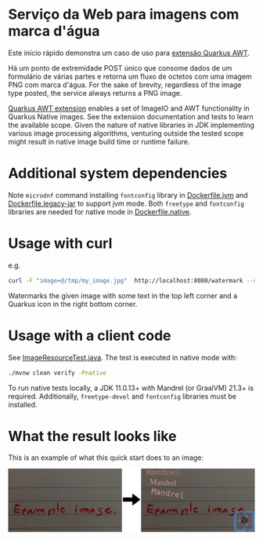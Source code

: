 # Serviço da Web para imagens com marca d'água

Este início rápido demonstra um caso de uso para [extensão Quarkus AWT](https://github.com/quarkusio/quarkus/tree/main/extensions/awt).

Há um ponto de extremidade POST único que consome dados de um formulário de várias partes e retorna um fluxo de octetos com uma imagem PNG com marca d'água.
For the sake of brevity, regardless of the image type posted, the service always returns a PNG image.

[Quarkus AWT extension](https://github.com/quarkusio/quarkus/tree/main/extensions/awt) enables a set of ImageIO and AWT
functionality in Quarkus Native images. See the extension documentation and tests to learn the available scope.
Given the nature of native libraries in JDK implementing various image processing algorithms,
venturing outside the tested scope might result in native image build time or runtime failure.

# Additional system dependencies
Note `microdnf` command installing `fontconfig` library in [Dockerfile.jvm](./src/main/docker/Dockerfile.jvm)
and [Dockerfile.legacy-jar](./src/main/docker/Dockerfile.legacy-jar) to support jvm mode. 
Both `freetype` and `fontconfig` libraries are needed for native mode in [Dockerfile.native](./src/main/docker/Dockerfile.native).

# Usage with curl

e.g.

```bash
curl -F "image=@/tmp/my_image.jpg"  http://localhost:8080/watermark --output /tmp/result.png
```
Watermarks the given image with some text in the top left corner and a Quarkus icon in the right bottom corner.

# Usage with a client code

See [ImageResourceTest.java](./src/test/java/org/acme/awt/rest/ImageResourceTest.java). The test is executed
in native mode with:

```bash
./mvnw clean verify -Pnative
```
To run native tests locally, a JDK 11.0.13+ with Mandrel (or GraalVM) 21.3+ is required.
Additionally, `freetype-devel` and `fontconfig` libraries must be installed. 

# What the result looks like

This is an example of what this quick start does to an image:

![Alt text](./doc/example.png)

